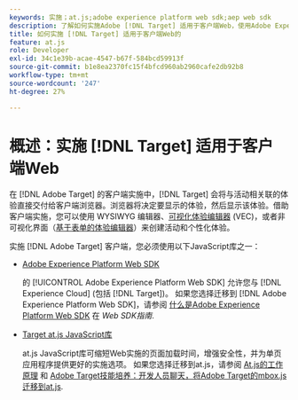 ```yaml
---
keywords: 实施；at.js;adobe experience platform web sdk;aep web sdk
description: 了解如何实施Adobe [!DNL Target] 适用于客户端Web，使用Adobe Experience Platform Web SDK(AEP Web SDK)或 [!DNL Target] at.js JavaScript库。
title: 如何实施 [!DNL Target] 适用于客户端Web的
feature: at.js
role: Developer
exl-id: 34c1e39b-acae-4547-b67f-584bcd59913f
source-git-commit: b1e8ea2370fc15f4bfcd960ab2960cafe2db92b8
workflow-type: tm+mt
source-wordcount: '247'
ht-degree: 27%

---
```


# 概述：实施 [!DNL Target] 适用于客户端Web

在 [!DNL Adobe Target] 的客户端实施中，[!DNL Target] 会将与活动相关联的体验直接交付给客户端浏览器。浏览器将决定要显示的体验，然后显示该体验。借助客户端实施，您可以使用 WYSIWYG 编辑器、[可视化体验编辑器](/help/main/c-experiences/c-visual-experience-composer/visual-experience-composer.md) (VEC)，或者非可视化界面（[基于表单的体验编辑器](/help/main/c-experiences/form-experience-composer.md)）来创建活动和个性化体验。

实施 [!DNL Adobe Target] 客户端，您必须使用以下JavaScript库之一：

* [Adobe Experience Platform Web SDK](https://developer.adobe.com/target/implement/client-side/aep-web-sdk/)

   的 [!UICONTROL Adobe Experience Platform Web SDK] 允许您与 [!DNL Experience Cloud] (包括 [!DNL Target])。 如果您选择迁移到 [!DNL Adobe Experience Platform Web SDK]，请参阅 [什么是Adobe Experience Platform Web SDK](https://developer.adobe.com/target/implement/client-side/aep-web-sdk/) 在 *Web SDK指南*.

* [Target at.js JavaScript库](https://developer.adobe.com/target/implement/client-side/atjs/how-atjs-works/how-atjs-works/)

   at.js JavaScript库可缩短Web实施的页面加载时间，增强安全性，并为单页应用程序提供更好的实施选项。 如果您选择迁移到at.js，请参阅 [At.js的工作原理](https://developer.adobe.com/target/implement/client-side/atjs/how-atjs-works/how-atjs-works/) 和 [Adobe Target技能培养：开发人员聊天，将Adobe Target的mbox.js迁移到at.js](https://seminars.adobeconnect.com/ptdo6mfo6qn6/?proto=true).



